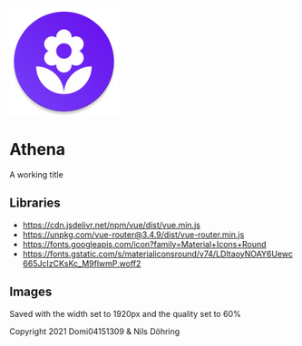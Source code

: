 ![Icon](https://raw.githubusercontent.com/Domi04151309/athena/main/pwa/mipmap-xxxhdpi/ic_launcher.png)

# Athena
A working title

## Libraries
- https://cdn.jsdelivr.net/npm/vue/dist/vue.min.js
- https://unpkg.com/vue-router@3.4.9/dist/vue-router.min.js
- https://fonts.googleapis.com/icon?family=Material+Icons+Round
- https://fonts.gstatic.com/s/materialiconsround/v74/LDItaoyNOAY6Uewc665JcIzCKsKc_M9flwmP.woff2

## Images
Saved with the width set to 1920px and the quality set to 60%

Copyright 2021 Domi04151309 & Nils Döhring
